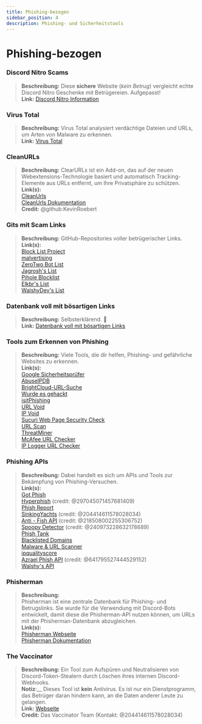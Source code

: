 ```yaml
---
title: Phishing-bezogen 
sidebar_position: 4
description: Phishing- und Sicherheitstools
---
```


# Phishing-bezogen

### **Discord Nitro Scams**
> __Beschreibung:__ Diese **sichere** Website (*kein Betrug*) vergleicht echte Discord Nitro Geschenke mit Betrügereien. Aufgepasst!   <br/>
__Link:__ [Discord Nitro Information](https://dicsord.gq/)

### **Virus Total**
> __Beschreibung:__ Virus Total analysiert verdächtige Dateien und URLs, um Arten von Malware zu erkennen.   <br/>
__Link:__ [Virus Total](https://www.virustotal.com/gui/home/upload)

### **CleanURLs**
> __Beschreibung:__ ClearURLs ist ein Add-on, das auf der neuen Webextensions-Technologie basiert und automatisch Tracking-Elemente aus URLs entfernt, um Ihre Privatsphäre zu schützen.  <br/>
__Link(s):__  <br/>
[CleanUrls](https://github.com/ClearURLs/Addon)  <br/>
[CleanUrls Dokumentation](https://docs.clearurls.xyz/latest/)  <br/>
__Credit:__ @github:KevinRoebert


### **Gits mit Scam Links**
> __Beschreibung:__ GitHub-Repositories voller betrügerischer Links.   <br/>
__Link(s):__  
[Block List Project](https://blocklistproject.github.io/Lists/)   <br/>
[malvertising](https://github.com/D09r/malvertising/blob/master/scam-domains.csv)   <br/>
[ZeroTwo Bot List](https://github.com/ZeroTwo-Bot/anti-fish-lists/)   <br/>
[Jagrosh's List](https://github.com/jagrosh/Vortex/tree/master/lists)   <br/>
[Pihole Blocklist](https://github.com/mhhakim/pihole-blocklist/)   <br/>
[Elkbr's List](https://github.com/elbkr/bad-websites)  <br/>
[WalshyDev's List](https://github.com/WalshyDev/Discord-bad-domains/blob/main/bad-domains.json)

### **Datenbank voll mit bösartigen Links**
> __Beschreibung:__ Selbsterklärend. 🔢   <br/>
__Link:__ [Datenbank voll mit bösartigen Links](https://urlhaus.abuse.ch/browse/)

### **Tools zum Erkennen von Phishing**
> __Beschreibung:__ Viele Tools, die dir helfen, Phishing- und gefährliche Websites zu erkennen.  <br/>
__Link(s):__ <br/>
[Google Sicherheitsprüfer](https://transparencyreport.google.com/safe-browsing/search)  <br/>
[AbuseIPDB](https://www.abuseipdb.com/)  <br/>
[BrightCloud-URL-Suche](https://www.brightcloud.com/tools/url-ip-lookup.php)  <br/>
[Wurde es gehackt](https://www.isithacked.com/)  <br/>
[isitPhishing](https://isitphishing.org/) <br/>
[URL Void](https://www.urlvoid.com/)  <br/>
[IP Void](https://www.ipvoid.com/)  <br/>
[Sucuri Web Page Security Check](https://unmask.sucuri.net/security-report/)  <br/>
[URL Scan](https://urlscan.io/)  <br/>
[ThreatMiner](https://www.threatminer.org/)  <br/>
[McAfee URL Checker](https://www.trustedsource.org/)  <br/>
[IP Logger URL Checker](https://iplogger.com/url-checker)

### Phishing APIs 
> __Beschreibung:__ Dabei handelt es sich um APIs und Tools zur Bekämpfung von Phishing-Versuchen.   <br/>
__Link(s):__ <br/>
[Got Phish](http://gotphish.com/)   <br/>
[Hyperphish](https://api.hyperphish.com/docs) (credit: @297045071457681409)   <br/>
[Phish Report](https://phish.report/)   <br/>
[SinkingYachts](https://phish.sinking.yachts/docs) (credit: @204414611578028034)  <br/>
[Anti - Fish API](https://anti-fish.bitflow.dev/) (credit: @218508002255306752)   <br/>
[Spoopy Detector](https://spoopy.oceanlord.me/) (credit: @240973228632178689)   <br/>
[Phish Tank](https://phishtank.org/)   <br/>
[Blacklisted Domains](https://api.hyperphish.com/gimme-domains) <br/>
[Malware & URL Scanner](https://chrome.google.com/webstore/detail/malware-url-scanner/ianpniapgjchiheejeipopldaanbjicd) <br/>
[ipqualityscore](https://www.ipqualityscore.com/threat-feeds/malicious-url-scanner)  <br/>
[Azrael Phish API](https://phish.azrael.gg/) (credit: @641795527444529152)  <br/>
[Walshy's API](https://bad-domains.walshy.dev/)

### **Phisherman** 
> __Beschreibung:__   <br/>
Phisherman ist eine zentrale Datenbank für Phishing- und Betrugslinks. Sie wurde für die Verwendung mit Discord-Bots entwickelt, damit diese die Phisherman-API nutzen können, um URLs mit der Phisherman-Datenbank abzugleichen.   <br/>
__Link(s):__   <br/>
[Phisherman Webseite](https://phisherman.gg/)   <br/>
[Phisherman Dokumentation](https://docs.phisherman.gg/)

### **The Vaccinator**
> __Beschreibung:__ Ein Tool zum Aufspüren und Neutralisieren von Discord-Token-Stealern durch Löschen ihres internen Discord-Webhooks. <br/>
__Notiz__:__ Dieses Tool ist **kein** Antivirus. Es ist nur ein Dienstprogramm, das Betrüger daran hindern kann, an die Daten anderer Leute zu gelangen. <br/>
__Link:__ [Webseite](https://sketchy.tel/)  <br/>
__Credit:__ Das Vaccinator Team (Kontakt: @204414611578028034)
